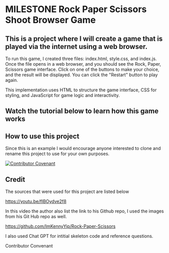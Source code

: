 # MILESTONE Rock Paper Scissors Shoot Browser Game

## This is a project where I will create a game that is played via the internet using a web browser. 

To run this game,  I created three files: index.html, style.css, and index.js. Once the  file opens in a web browser, and you should see the Rock, Paper, Scissors game interface. Click on one of the buttons to make your choice, and the result will be displayed. You can click the "Restart" button to play again.

This implementation uses HTML to structure the game interface, CSS for styling, and JavaScript for game logic and interactivity.

## Watch the tutorial below to learn how this game works


## How to use this project
 Since this is an example I would encourage anyone interested to clone and rename this project to use for your own purposes.

 [![Contributor Covenant](https://img.shields.io/badge/Contributor%20Covenant-2.1-4baaaa.svg)](code_of_conduct.md)

 ## Credit
 The sources that were used for this project are listed below

 https://youtu.be/fIBOydve2f8 

 In this video the author also list the link to his Github repo, I used the images from his Git Hub repo as well.

 https://github.com/ImKennyYip/Rock-Paper-Scissors

 I also used Chat GPT for intitial skeleton code and reference questions.

 Contributor Convenant








